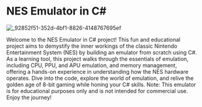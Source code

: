 # NES Emulator in C#

![_92852f51-352d-4bf1-8826-4148767695ef](https://github.com/adamstirtan/NESharp/assets/9989813/4180f551-6d8d-4980-831a-339f2576999a)

Welcome to the NES Emulator in C# project! This fun and educational project aims to demystify the inner workings of the classic Nintendo Entertainment System (NES) by building an emulator from scratch using C#. As a learning tool, this project walks through the essentials of emulation, including CPU, PPU, and APU emulation, and memory management, offering a hands-on experience in understanding how the NES hardware operates. Dive into the code, explore the world of emulation, and relive the golden age of 8-bit gaming while honing your C# skills. Note: This emulator is for educational purposes only and is not intended for commercial use. Enjoy the journey!
